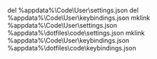del %appdata%\Code\User\settings.json
del %appdata%\Code\User\keybindings.json
mklink %appdata%\Code\User\settings.json %appdata%\dotfiles\code\settings.json
mklink %appdata%\Code\User\keybindings.json %appdata%\dotfiles\code\keybindings.json
